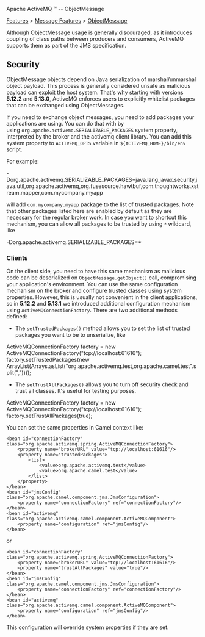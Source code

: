 Apache ActiveMQ ™ -- ObjectMessage 

[Features](features.html) > [Message Features](message-features.html) > [ObjectMessage](objectmessage.html)


Although ObjectMessage usage is generally discouraged, as it introduces coupling of class paths between producers and consumers, ActiveMQ supports them as part of the JMS specification.

Security
--------

ObjectMessage objects depend on Java serialization of marshal/unmarshal object payload. This process is generally considered unsafe as malicious payload can exploit the host system. That's why starting with versions **5.12.2** and **5.13.0**, ActiveMQ enforces users to explicitly whitelist packages that can be exchanged using ObjectMessages.

If you need to exchange object messages, you need to add packages your applications are using. You can do that with by using `org.apache.activemq.SERIALIZABLE_PACKAGES` system property, interpreted by the broker and the activemq client library. You can add this system property to `ACTIVEMQ_OPTS` variable in `${ACTIVEMQ_HOME}/bin/env` script.

For example:

-Dorg.apache.activemq.SERIALIZABLE_PACKAGES=java.lang,javax.security,java.util,org.apache.activemq,org.fusesource.hawtbuf,com.thoughtworks.xstream.mapper,com.mycompany.myapp

will add `com.mycompany.myapp` package to the list of trusted packages. Note that other packages listed here are enabled by default as they are necessary for the regular broker work. In case you want to shortcut this mechanism, you can allow all packages to be trusted by using `*` wildcard, like

-Dorg.apache.activemq.SERIALIZABLE_PACKAGES=*

### Clients

On the client side, you need to have this same mechanism as malicious code can be deserialized on `ObjectMessage.getObject()` call, compromising your application's environment. You can use the same configuration mechanism on the broker and configure trusted classes using system properties. However, this is usually not convenient in the client applications, so in **5.12.2** and **5.13.1** we introduced additional configuration mechanism using `ActiveMQConnectionFactory`. There are two additional methods defined:

*   The `setTrustedPackages()` method allows you to set the list of trusted packages you want to be to unserialize, like

ActiveMQConnectionFactory factory = new ActiveMQConnectionFactory("tcp://localhost:61616");
factory.setTrustedPackages(new ArrayList(Arrays.asList("org.apache.activemq.test,org.apache.camel.test".split(","))));

*   The `setTrustAllPackages()` allows you to turn off security check and trust all classes. It's useful for testing purposes.

ActiveMQConnectionFactory factory = new ActiveMQConnectionFactory("tcp://localhost:61616");
factory.setTrustAllPackages(true);

You can set the same properties in Camel context like:

    <bean id="connectionFactory" class="org.apache.activemq.spring.ActiveMQConnectionFactory">
        <property name="brokerURL" value="tcp://localhost:61616"/>
        <property name="trustedPackages">
            <list>
				<value>org.apache.activemq.test</value>
                <value>org.apache.camel.test</value>
            </list>
        </property>
    </bean>
    <bean id="jmsConfig" class="org.apache.camel.component.jms.JmsConfiguration">
        <property name="connectionFactory" ref="connectionFactory"/>
    </bean>
    <bean id="activemq" class="org.apache.activemq.camel.component.ActiveMQComponent">
        <property name="configuration" ref="jmsConfig"/>
    </bean>

or

    <bean id="connectionFactory" class="org.apache.activemq.spring.ActiveMQConnectionFactory">
        <property name="brokerURL" value="tcp://localhost:61616"/>
		<property name="trustAllPackages" value="true"/>
    </bean>
    <bean id="jmsConfig" class="org.apache.camel.component.jms.JmsConfiguration">
        <property name="connectionFactory" ref="connectionFactory"/>
    </bean>
    <bean id="activemq" class="org.apache.activemq.camel.component.ActiveMQComponent">
        <property name="configuration" ref="jmsConfig"/>
    </bean>

This configuration will override system properties if they are set.

